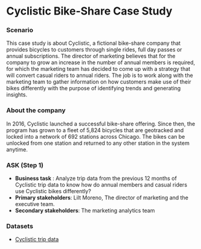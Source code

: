 # Cyclistic Bike-Share Case Study

### Scenario

This case study is about Cyclistic, a fictional bike-share company that provides bicycles to customers through single rides, full day passes or annual subscriptions. The director of marketing believes that for the company to grow an increase in the number of annual members is required, for which the marketing team has decided to come up with a strategy that will convert casual riders to annual riders. The job is to work along with the marketing team to gather information on how customers make use of their bikes differently with the purpose of identifying trends and generating insights.

### About the company 

In 2016, Cyclistic launched a successful bike-share offering. Since then, the program has grown
to a fleet of 5,824 bicycles that are geotracked and locked into a network of 692 stations across
Chicago. The bikes can be unlocked from one station and returned to any other station in the
system anytime.

### ASK (Step 1)

- **Business task** : Analyze trip data from the previous 12 months of Cyclistic trip data to know how do annual members and casual riders use Cyclistic bikes differently?
- **Primary stakeholders**: Lilt Moreno, The director of marketing and the executive team.
- **Secondary stakeholders**: The marketing analytics team

### Datasets
- <a href="https://divvy-tripdata.s3.amazonaws.com/index.html"> Cyclistic trip data<a/>
